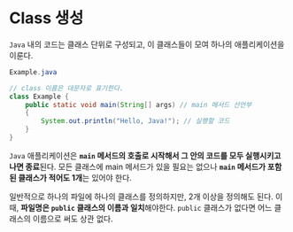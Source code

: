 # Class 생성

`Java` 내의 코드는 클래스 단위로 구성되고, 이 클래스들이 모여 하나의 애플리케이션을 이룬다.

```java
Example.java

// class 이름은 대문자로 표기한다.
class Example {
    public static void main(String[] args) // main 메서드 선언부
    {
        System.out.println("Hello, Java!"); // 실행할 코드
    }
}
```

`Java` 애플리케이션은 **`main` 메서드의 호출로 시작해서 그 안의 코드를 모두 실행시키고 나면 종료**된다. 모든 클래스에 main 메서드가 있을 필요는 없으나 **`main` 메서드가 포함된 클래스가 적어도 1개**는 있어야 한다.

일반적으로 하나의 파일에 하나의 클래스를 정의하지만, 2개 이상을 정의해도 된다. 이 때, **파일명은 `public` 클래스의 이름과 일치**해야한다. `public` 클래스가 없다면 어느 클래스의 이름으로 써도 상관 없다.
